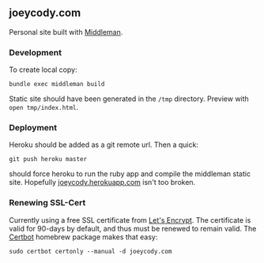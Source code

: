 ## joeycody.com
Personal site built with [Middleman](https://middlemanapp.com/).

### Development
To create local copy:

```shell
bundle exec middleman build
```
Static site should have been generated in the `/tmp` directory. Preview with `open tmp/index.html`.

### Deployment
Heroku should be added as a git remote url. Then a quick:

```shell
git push heroku master
```

should force heroku to run the ruby app and compile the middleman static site. Hopefully [joeycody.herokuapp.com](https://joeycody.herokuapp.com) isn't too broken.

### Renewing SSL-Cert

Currently using a free SSL certificate from [Let's Encrypt](https://letsencrypt.org/). The certificate is valid for 90-days by default, and thus must be renewed to remain valid. The [Certbot](https://certbot.eff.org/) homebrew package makes that easy:

```shell
sudo certbot certonly --manual -d joeycody.com
```
